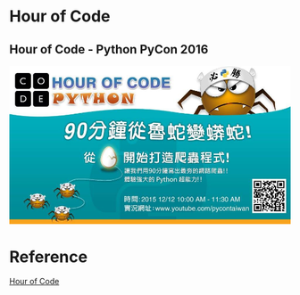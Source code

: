 

# Hour of Code

## Hour of Code - Python PyCon 2016

![HOUR OF CODE PYTHON](./hour_of_code_pycon.jpg)


# Reference

[Hour of Code](https://hourofcode.com/us)
